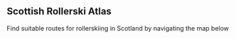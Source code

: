 ## Scottish Rollerski Atlas

Find suitable routes for rollerskiing in Scotland by navigating the map below
      
<script src="app.js"></script>
